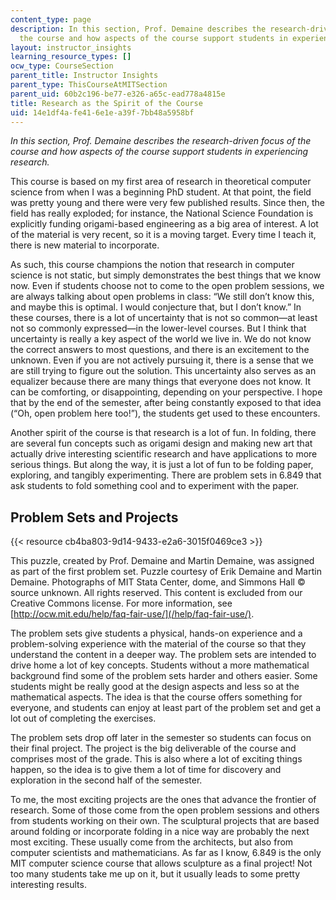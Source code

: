 ```yaml
---
content_type: page
description: In this section, Prof. Demaine describes the research-driven focus of
  the course and how aspects of the course support students in experiencing research.
layout: instructor_insights
learning_resource_types: []
ocw_type: CourseSection
parent_title: Instructor Insights
parent_type: ThisCourseAtMITSection
parent_uid: 60b2c196-be77-e326-a65c-ead778a4815e
title: Research as the Spirit of the Course
uid: 14e1df4a-fe41-6e1e-a39f-7bb48a5958bf
---
```


_In this section, Prof. Demaine describes the research-driven focus of the course and how aspects of the course support students in experiencing research._

This course is based on my first area of research in theoretical computer science from when I was a beginning PhD student. At that point, the field was pretty young and there were very few published results. Since then, the field has really exploded; for instance, the National Science Foundation is explicitly funding origami-based engineering as a big area of interest. A lot of the material is very recent, so it is a moving target. Every time I teach it, there is new material to incorporate.

As such, this course champions the notion that research in computer science is not static, but simply demonstrates the best things that we know now. Even if students choose not to come to the open problem sessions, we are always talking about open problems in class: “We still don’t know this, and maybe this is optimal. I would conjecture that, but I don’t know.” In these courses, there is a lot of uncertainty that is not so common—at least not so commonly expressed—in the lower-level courses. But I think that uncertainty is really a key aspect of the world we live in. We do not know the correct answers to most questions, and there is an excitement to the unknown. Even if you are not actively pursuing it, there is a sense that we are still trying to figure out the solution. This uncertainty also serves as an equalizer because there are many things that everyone does not know. It can be comforting, or disappointing, depending on your perspective. I hope that by the end of the semester, after being constantly exposed to that idea (“Oh, open problem here too!”), the students get used to these encounters.

Another spirit of the course is that research is a lot of fun. In folding, there are several fun concepts such as origami design and making new art that actually drive interesting scientific research and have applications to more serious things. But along the way, it is just a lot of fun to be folding paper, exploring, and tangibly experimenting. There are problem sets in 6.849 that ask students to fold something cool and to experiment with the paper.

Problem Sets and Projects
-------------------------

{{< resource cb4ba803-9d14-9433-e2a6-3015f0469ce3 >}}

This puzzle, created by Prof. Demaine and Martin Demaine, was assigned as part of the first problem set. Puzzle courtesy of Erik Demaine and Martin Demaine. Photographs of MIT Stata Center, dome, and Simmons Hall © source unknown. All rights reserved. This content is excluded from our Creative Commons license. For more information, see [http://ocw.mit.edu/help/faq-fair-use/](/help/faq-fair-use/).

The problem sets give students a physical, hands-on experience and a problem-solving experience with the material of the course so that they understand the content in a deeper way. The problem sets are intended to drive home a lot of key concepts. Students without a more mathematical background find some of the problem sets harder and others easier. Some students might be really good at the design aspects and less so at the mathematical aspects. The idea is that the course offers something for everyone, and students can enjoy at least part of the problem set and get a lot out of completing the exercises.

The problem sets drop off later in the semester so students can focus on their final project. The project is the big deliverable of the course and comprises most of the grade. This is also where a lot of exciting things happen, so the idea is to give them a lot of time for discovery and exploration in the second half of the semester.

To me, the most exciting projects are the ones that advance the frontier of research. Some of those come from the open problem sessions and others from students working on their own. The sculptural projects that are based around folding or incorporate folding in a nice way are probably the next most exciting. These usually come from the architects, but also from computer scientists and mathematicians. As far as I know, 6.849 is the only MIT computer science course that allows sculpture as a final project! Not too many students take me up on it, but it usually leads to some pretty interesting results.
